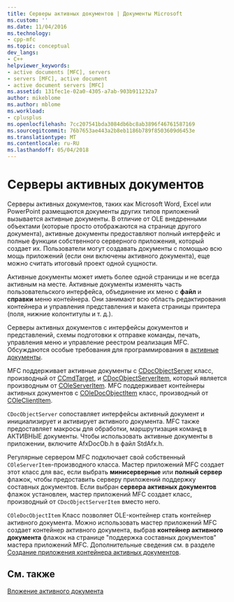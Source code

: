 ```yaml
---
title: Серверы активных документов | Документы Microsoft
ms.custom: ''
ms.date: 11/04/2016
ms.technology:
- cpp-mfc
ms.topic: conceptual
dev_langs:
- C++
helpviewer_keywords:
- active documents [MFC], servers
- servers [MFC], active document
- active document servers [MFC]
ms.assetid: 131fec1e-02a0-4305-a7ab-903b911232a7
author: mikeblome
ms.author: mblome
ms.workload:
- cplusplus
ms.openlocfilehash: 7cc207541bda3084db6bc8ab3896f46761587169
ms.sourcegitcommit: 76b7653ae443a2b8eb1186b789f8503609d6453e
ms.translationtype: MT
ms.contentlocale: ru-RU
ms.lasthandoff: 05/04/2018
---
```

# <a name="active-document-servers"></a>Серверы активных документов
Серверы активных документов, таких как Microsoft Word, Excel или PowerPoint размещаются документы других типов приложений вызывается активные документы. В отличие от OLE внедренными объектами (которые просто отображаются на странице другого документа), активные документы предоставляют полный интерфейс и полные функции собственного серверного приложения, который создает их. Пользователи могут создавать документы с помощью всю мощь приложений (если они включены активного документа), еще можно считать итоговый проект одной сущности.  
  
 Активные документы может иметь более одной страницы и не всегда активным на месте. Активные документы изменять часть пользовательского интерфейса, объединение их меню с **файл** и **справки** меню контейнера. Они занимают всю область редактирования контейнера и управления представления и макета страницы принтера (поля, нижние колонтитулы и т. д.).  
  
 Серверы активных документов с интерфейсы документов и представлений, схемы подготовки к отправке команды, печать, управления меню и управление реестром реализация MFC. Обсуждаются особые требования для программирования в [активные документы](../mfc/active-documents.md).  
  
 MFC поддерживает активные документы с [CDocObjectServer](../mfc/reference/cdocobjectserver-class.md) класс, производный от [CCmdTarget](../mfc/reference/ccmdtarget-class.md), и [CDocObjectServerItem](../mfc/reference/cdocobjectserveritem-class.md), который является производным от [ COleServerItem](../mfc/reference/coleserveritem-class.md). MFC поддерживает контейнеры активных документов с [COleDocObjectItem](../mfc/reference/coledocobjectitem-class.md) класс, производный от [COleClientItem](../mfc/reference/coleclientitem-class.md).  
  
 `CDocObjectServer` сопоставляет интерфейсы активный документ и инициализирует и активирует активного документа. MFC также предоставляет макросы для обработки, маршрутизация команд в АКТИВНЫЕ документы. Чтобы использовать активные документы в приложении, включите AfxDocOb.h в файл StdAfx.h.  
  
 Регулярные сервером MFC подключает свой собственный `COleServerItem`-производного класса. Мастер приложений MFC создает этот класс для вас, если выбрать **минисерверные** или **полный сервер** флажок, чтобы предоставить серверу приложений поддержку составных документов. Если выбран **сервера активных документов** флажок установлен, мастер приложений MFC создает класс, производный от `CDocObjectServerItem` вместо него.  
  
 `COleDocObjectItem` Класс позволяет OLE-контейнер стать контейнер активного документа. Можно использовать мастер приложений MFC создает контейнер активного документа, выбрав **контейнер активного документа** флажок на странице "поддержка составных документов" мастера приложений MFC. Дополнительные сведения см. в разделе [Создание приложения контейнера активных документов](../mfc/creating-an-active-document-container-application.md).  
  
## <a name="see-also"></a>См. также  
 [Вложение активного документа](../mfc/active-document-containment.md)

